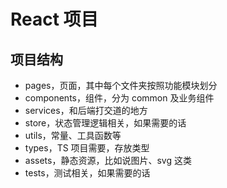 # React 项目

## 项目结构

- pages，页面，其中每个文件夹按照功能模块划分
- components，组件，分为 common 及业务组件
- services，和后端打交道的地方
- store，状态管理逻辑相关，如果需要的话
- utils，常量、工具函数等
- types，TS 项目需要，存放类型
- assets，静态资源，比如说图片、svg 这类
- tests，测试相关，如果需要的话

